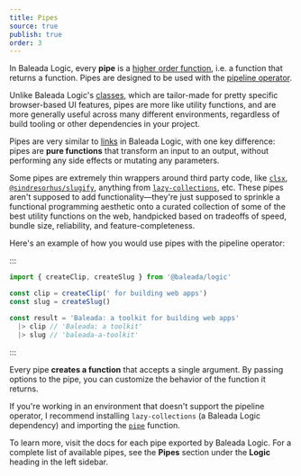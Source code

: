 ```yaml
---
title: Pipes
source: true
publish: true
order: 3
---
```


In Baleada Logic, every **pipe** is a [higher order function](https://medium.com/javascript-scene/higher-order-functions-composing-software-5365cf2cbe99), i.e. a function that returns a function. Pipes are designed to be used with the [pipeline operator](https://developer.mozilla.org/en-US/docs/Web/JavaScript/Reference/Operators/Pipeline_operator).

Unlike Baleada Logic's [classes](/docs/logic/classes-overview), which are tailor-made for pretty specific browser-based UI features, pipes are more like utility functions, and are more generally useful across many different environments, regardless of build tooling or other dependencies in your project.

Pipes are very similar to [links](/docs/logic/links-overview) in Baleada Logic, with one key difference: pipes are **pure functions** that transform an input to an output, without performing any side effects or mutating any parameters.

Some pipes are extremely thin wrappers around third party code, like [`clsx`](https://github.com/lukeed/clsx), [`@sindresorhus/slugify`](https://github.com/sindresorhus/slugify), anything from [`lazy-collections`](https://github.com/RobinMalfait/lazy-collections), etc. These pipes aren't supposed to add functionality—they're just supposed to sprinkle a functional programming aesthetic onto a curated collection of some of the best utility functions on the web, handpicked based on tradeoffs of speed, bundle size, reliability, and feature-completeness.

Here's an example of how you would use pipes with the pipeline operator:

:::
```js
import { createClip, createSlug } from '@baleada/logic'

const clip = createClip(' for building web apps')
const slug = createSlug()

const result = 'Baleada: a toolkit for building web apps'
  |> clip // 'Baleada: a toolkit'
  |> slug // 'baleada-a-toolkit'
```
:::

Every pipe **creates a function** that accepts a single argument. By passing options to the pipe, you can customize the behavior of the function it returns.

If you're working in an environment that doesn't support the pipeline operator, I recommend installing `lazy-collections` (a Baleada Logic dependency) and importing the [`pipe`](https://github.com/RobinMalfait/lazy-collections#pipe) function.

To learn more, visit the docs for each pipe exported by Baleada Logic. For a complete list of available pipes, see the **Pipes** section under the **Logic** heading in the left sidebar.

